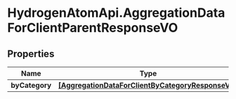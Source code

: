 # HydrogenAtomApi.AggregationDataForClientParentResponseVO

## Properties
Name | Type | Description | Notes
------------ | ------------- | ------------- | -------------
**byCategory** | [**[AggregationDataForClientByCategoryResponseVO]**](AggregationDataForClientByCategoryResponseVO.md) |  | [optional] 


